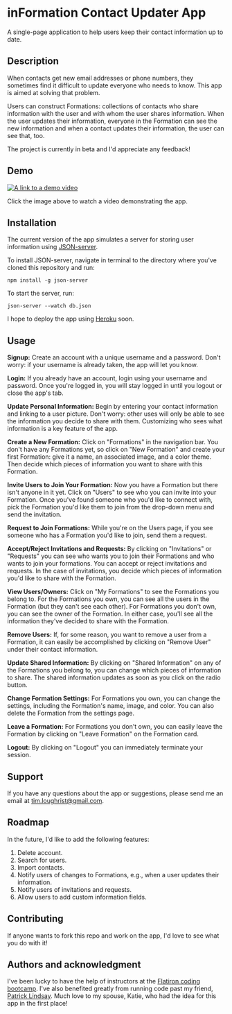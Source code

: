 # inFormation Contact Updater App
A single-page application to help users keep their contact information up to date. 

## Description
When contacts get new email addresses or phone numbers, they sometimes find it difficult to update everyone who needs to know. This app is aimed at solving that problem.

Users can construct Formations: collections of contacts who share information with the user and with whom the user shares information. When the user updates their information, everyone in the Formation can see the new information and when a contact updates their information, the user can see that, too.

The project is currently in beta and I'd appreciate any feedback!

## Demo
[![A link to a demo video](https://timloughrist.files.wordpress.com/2022/10/information.png)](https://youtu.be/J-0qIAHsd7g)

Click the image above to watch a video demonstrating the app.

## Installation
The current version of the app simulates a server for storing user information using [JSON-server](https://www.npmjs.com/package/json-server).

To install JSON-server, navigate in terminal to the directory where you've cloned this repository and run:
```
npm install -g json-server
```
To start the server, run:
```
json-server --watch db.json
```
I hope to deploy the app using [Heroku](https://devcenter.heroku.com/articles/getting-started-with-nodejs) soon.

## Usage

**Signup:** Create an account with a unique username and a password. Don't worry: if your username is already taken, the app will let you know.

**Login:** If you already have an account, login using your username and password. Once you're logged in, you will stay logged in until you logout or close the app's tab.

**Update Personal Information:** Begin by entering your contact information and linking to a user picture. Don't worry: other uses will only be able to see the information you decide to share with them. Customizing who sees what information is a key feature of the app.

**Create a New Formation:** Click on "Formations" in the navigation bar. You don't have any Formations yet, so click on "New Formation" and create your first Formation: give it a name, an associated image, and a color theme. Then decide which pieces of information you want to share with this Formation.

**Invite Users to Join Your Formation:** Now you have a Formation but there isn't anyone in it yet. Click on "Users" to see who you can invite into your Formation. Once you've found someone who you'd like to connect with, pick the Formation you'd like them to join from the drop-down menu and send the invitation.

**Request to Join Formations:** While you're on the Users page, if you see someone who has a Formation you'd like to join, send them a request.

**Accept/Reject Invitations and Requests:**  By clicking on "Invitations" or "Requests" you can see who wants you to join their Formations and who wants to join your formations. You can accept or reject invitations and requests. In the case of invitations, you decide which pieces of information you'd like to share with the Formation.

**View Users/Owners:**  Click on "My Formations" to see the Formations you belong to. For the Formations you own, you can see all the users in the Formation (but they can't see each other). For Formations you don't own, you can see the owner of the Formation. In either case, you'll see all the information they've decided to share with the Formation.

**Remove Users:**  If, for some reason, you want to remove a user from a Formation, it can easily be accomplished by clicking on "Remove User" under their contact information.

**Update Shared Information:**  By clicking on "Shared Information" on any of the Formations you belong to, you can change which pieces of information to share. The shared information updates as soon as you click on the radio button.

**Change Formation Settings:**  For Formations you own, you can change the settings, including the Formation's name, image, and color. You can also delete the Formation from the settings page.

**Leave a Formation:**  For Formations you don't own, you can easily leave the Formation by clicking on "Leave Formation" on the Formation card.

**Logout:**  By clicking on "Logout" you can immediately terminate your session.

## Support
If you have any questions about the app or suggestions, please send me an email at tim.loughrist@gmail.com.

## Roadmap
In the future, I'd like to add the following features:

1. Delete account.
2. Search for users.
3. Import contacts.
4. Notify users of changes to Formations, e.g., when a user updates their information.
5. Notify users of invitations and requests.
6. Allow users to add custom information fields.

## Contributing
If anyone wants to fork this repo and work on the app, I'd love to see what you do with it!

## Authors and acknowledgment
I've been lucky to have the help of instructors at the [Flatiron coding bootcamp](https://flatironschool.com/welcome-to-flatiron-school/?utm_source=Google&utm_medium=ppc&utm_campaign=12728169833&utm_content=127574232664&utm_term=flatiron&uqaid=513747011248&CjwKCAjwsMGYBhAEEiwAGUXJafADpgJFbJ4--7MTNBIDgpVzlW_ojAyku7GlAFULzRS0BW5RBpdGFBoCjNEQAvD_BwE&gclid=CjwKCAjwsMGYBhAEEiwAGUXJafADpgJFbJ4--7MTNBIDgpVzlW_ojAyku7GlAFULzRS0BW5RBpdGFBoCjNEQAvD_BwE). I've also benefited greatly from running code past my friend, [Patrick Lindsay](https://www.linkedin.com/in/thomaspatricklindsay/). Much love to my spouse, Katie, who had the idea for this app in the first place!